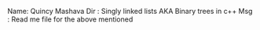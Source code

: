 Name: Quincy Mashava
Dir : Singly linked lists AKA Binary trees in c++
Msg : Read me file for the above mentioned